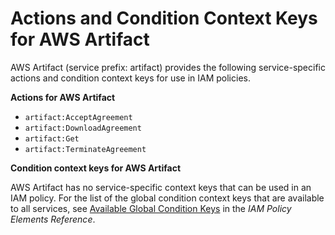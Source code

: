 # Actions and Condition Context Keys for AWS Artifact<a name="list_artifact"></a>

AWS Artifact \(service prefix: artifact\) provides the following service\-specific actions and condition context keys for use in IAM policies\.

**Actions for AWS Artifact**
+ `artifact:AcceptAgreement`
+ `artifact:DownloadAgreement`
+ `artifact:Get`
+ `artifact:TerminateAgreement`

**Condition context keys for AWS Artifact**

AWS Artifact has no service\-specific context keys that can be used in an IAM policy\. For the list of the global condition context keys that are available to all services, see [Available Global Condition Keys](reference_policies_condition-keys.md#AvailableKeys) in the *IAM Policy Elements Reference*\.